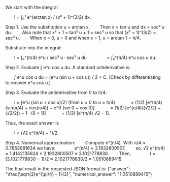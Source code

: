 We start with the integral

  I = ∫₀¹ e^(arctan x) / (x² + 1)^(3/2) dx.

Step 1. Use the substitution u = arctan x.
  Then x = tan u and dx = sec² u du.
  Also note that x² + 1 = tan² u + 1 = sec² u so that (x² + 1)^(3/2) = sec³ u.
  When x = 0, u = 0 and when x = 1, u = arctan 1 = π/4.

Substitute into the integral:

  I = ∫₀^(π/4) e^u / sec³ u · sec² u du
     = ∫₀^(π/4) e^u cos u du.

Step 2. Evaluate ∫ e^u cos u du.
A standard antiderivative is:

  ∫ e^u cos u du = (e^u (sin u + cos u)) / 2 + C.
(Check by differentiating to recover e^u cos u.)

Step 3. Evaluate the antiderivative from 0 to π/4:

  I = [e^u (sin u + cos u)/2] (from u = 0 to u = π/4)
    = (1/2) [e^(π/4)(sin(π/4) + cos(π/4)) − e^0 (sin 0 + cos 0)]
    = (1/2) [e^(π/4)((√2/2) + (√2/2)) − 1 · (0 + 1)]
    = (1/2) [e^(π/4) √2 − 1].

Thus, the exact answer is

  I = (√2 e^(π/4) − 1)/2.

Step 4. Numerical approximation:
  Compute e^(π/4). With π/4 ≈ 0.7853981634 we have:
    e^(π/4) ≈ 2.1932800507,
  so, √2 e^(π/4) ≈ 1.4142135624 × 2.1932800507 ≈ 3.1021778830.
  Then,
    I ≈ (3.1021778830 − 1)/2 ≈ 2.1021778830/2 ≈ 1.0510889415.

The final result in the requested JSON format is:
{"answer": "\\frac{\\sqrt{2}e^{\\pi/4} - 1}{2}", "numerical_answer": "1.0510889415"}